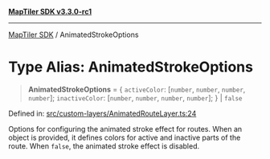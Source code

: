 [**MapTiler SDK v3.3.0-rc1**](../README.md)

***

[MapTiler SDK](../README.md) / AnimatedStrokeOptions

# Type Alias: AnimatedStrokeOptions

> **AnimatedStrokeOptions** = \{ `activeColor`: \[`number`, `number`, `number`, `number`\]; `inactiveColor`: \[`number`, `number`, `number`, `number`\]; \} \| `false`

Defined in: [src/custom-layers/AnimatedRouteLayer.ts:24](https://github.com/maptiler/maptiler-sdk-js/blob/d9cb958ebf063ecde2f6f583eb172e5a83460e6a/src/custom-layers/AnimatedRouteLayer.ts#L24)

Options for configuring the animated stroke effect for routes.
When an object is provided, it defines colors for active and inactive parts of the route.
When `false`, the animated stroke effect is disabled.
